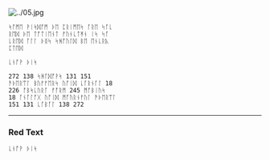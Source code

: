 ![../05.jpg](../05.jpg)

```
ᛋᚩᛗᛖ ᚹᛁᛋᛞᚩᛗ ᚦᛖ ᛈᚱᛁᛗᛖᛋ ᚪᚱᛖ ᛋᚪᚳ
ᚱᛖᛞ ᚦᛖ ᛏᚩᛏᛁᛖᚾᛏ ᚠᚢᚾᚳᛏᛡᚾ ᛁᛋ ᛋᚪ
ᚳᚱᛖᛞ ᚪᛚᛚ ᚦᛝᛋ ᛋᚻᚩᚢᛚᛞ ᛒᛖ ᛖᚾᚳᚱᚣ
ᛈᛏᛖᛞ

ᚳᚾᚩᚹ ᚦᛁᛋ

272 138 ᛋᚻᚪᛞᚩᚹᛋ 131 151
ᚫᚦᛖᚱᛠᛚ ᛒᚢᚠᚠᛖᚱᛋ ᚢᚩᛁᛞ ᚳᚪᚱᚾᚪᛚ 18
226 ᚩᛒᛋᚳᚢᚱᚪ ᚠᚩᚱᛗ 245 ᛗᚩᛒᛁᚢᛋ
18 ᚪᚾᚪᛚᚩᚷ ᚢᚩᛁᛞ ᛗᚩᚢᚱᚾᚠᚢᛚ ᚫᚦᛖᚱᛠᛚ
151 131 ᚳᚪᛒᚪᛚ 138 272
```
---

### Red Text

```
ᚳᚾᚩᚹ ᚦᛁᛋ
```

